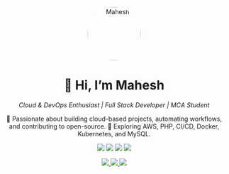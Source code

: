 <p align="center">
  <img src="https://avatars.githubusercontent.com/u/00000000?v=4" width="120" alt="Mahesh" style="border-radius:50%" />
</p>

<h1 align="center">👋 Hi, I’m Mahesh</h1>

<p align="center">
  <i>Cloud & DevOps Enthusiast | Full Stack Developer | MCA Student</i>
</p>

<p align="center">
  🚀 Passionate about building cloud-based projects, automating workflows, and contributing to open-source.  
  🎯 Exploring AWS, PHP, CI/CD, Docker, Kubernetes, and MySQL.  
</p>

<p align="center">
  <img src="https://img.shields.io/badge/AWS-Cloud-orange?style=for-the-badge" />
  <img src="https://img.shields.io/badge/PHP-Backend-blue?style=for-the-badge" />
  <img src="https://img.shields.io/badge/DevOps-CI/CD-green?style=for-the-badge" />
  <img src="https://img.shields.io/badge/OpenSource-Contributor-brightgreen?style=for-the-badge" />
</p>

<p align="center">
  <a href="https://www.linkedin.com/in/negule-mahesh" target="_blank">
    <img src="https://img.shields.io/badge/LinkedIn-Mahesh-blue?style=for-the-badge&logo=linkedin" />
  </a>
  <a href="mailto:nengulemahesh9373@gmail.com">
    <img src="https://img.shields.io/badge/Email-Gmail-red?style=for-the-badge&logo=gmail" />
  </a>
  <a href="https://github.com/maheshnengule" target="_blank">
    <img src="https://img.shields.io/badge/GitHub-@maheshnengule-black?style=for-the-badge&logo=github" />
  </a>
</p>
